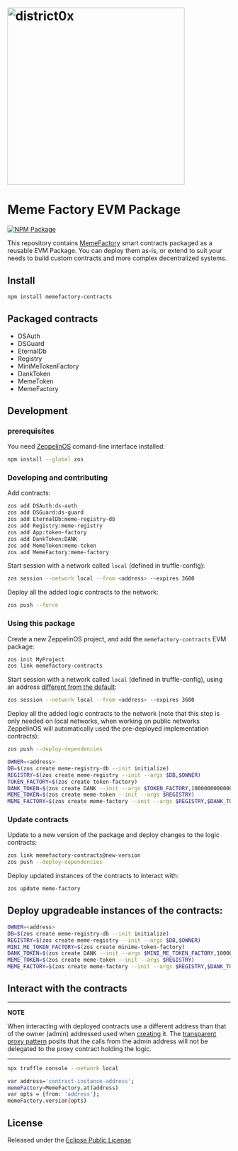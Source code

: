 # <img src="https://district0x.io/images/logo@2x.png" alt="district0x" width="400px">

# Meme Factory EVM Package

[![NPM Package](https://img.shields.io/npm/v/memefactory-contracts.svg?style=flat-square)](https://www.npmjs.org/package/memefactory-contracts)

This repository contains [MemeFactory](https://memefactory.io/) smart contracts packaged as a reusable EVM Package.
You can deploy them as-is, or extend to suit your needs to build custom contracts and more complex decentralized systems.

## Install

```bash
npm install memefactory-contracts
```

## Packaged contracts

- DSAuth
- DSGuard
- EternalDb
- Registry
- MiniMeTokenFactory
- DankToken
- MemeToken
- MemeFactory

## Development

### prerequisites

You need [ZeppelinOS](https://docs.zeppelinos.org/docs/start.html) comand-line interface installed:

```bash
npm install --global zos
```

### <a name="development">Developing and contributing</a>

Add contracts:

```bash
zos add DSAuth:ds-auth
zos add DSGuard:ds-guard
zos add EternalDb:meme-registry-db
zos add Registry:meme-registry
zos add App:token-factory
zos add DankToken:DANK
zos add MemeToken:meme-token
zos add MemeFactory:meme-factory
```

Start session with a network called `local` (defined in truffle-config):

```bash
zos session --network local --from <address> --expires 3600
```

Deploy all the added logic contracts to the network:

```bash
zos push --force
```

### <a name="using">Using this package</a>

Create a new ZeppelinOS project, and add the `memefactory-contracts` EVM package:

```bash
zos init MyProject
zos link memefactory-contracts
```

Start session with a network called `local` (defined in truffle-config), using an address [different from the default](https://docs.zeppelinos.org/docs/pattern.html#transparent-proxies-and-function-clashes):

```bash
zos session --network local --from <address> --expires 3600
```

Deploy all the added logic contracts to the network (note that this step is only needed on local networks, when working on public networks ZeppelinOS will automatically used the pre-deployed implementation contracts):

```bash
zos push --deploy-dependencies
```

```bash
OWNER=<address>
DB=$(zos create meme-registry-db --init initialize)
REGISTRY=$(zos create meme-registry --init --args $DB,$OWNER)
TOKEN_FACTORY=$(zos create token-factory)
DANK_TOKEN=$(zos create DANK --init --args $TOKEN_FACTORY,1000000000000000000000000000,$OWNER)
MEME_TOKEN=$(zos create meme-token --init --args $REGISTRY)
MEME_FACTORY=$(zos create meme-factory --init --args $REGISTRY,$DANK_TOKEN,$MEME_TOKEN,1)
```

### <a name = "update">Update contracts</a>

Update to a new version of the package and deploy changes to the logic contracts:

```bash
zos link memefactory-contracts@new-version
zos push --deploy-dependencies
```

Deploy updated instances of the contracts to interact with:

```bash
zos update meme-factory
```

## <a name="deploy">Deploy upgradeable instances of the contracts:</a>

```bash
OWNER=<address>
DB=$(zos create meme-registry-db --init initialize)
REGISTRY=$(zos create meme-registry --init --args $DB,$OWNER)
MINI_ME_TOKEN_FACTORY=$(zos create minime-token-factory)
DANK_TOKEN=$(zos create DANK --init --args $MINI_ME_TOKEN_FACTORY,1000000000000000000000000000,$OWNER)
MEME_TOKEN=$(zos create meme-token --init --args $REGISTRY)
MEME_FACTORY=$(zos create meme-factory --init --args $REGISTRY,$DANK_TOKEN,$MEME_TOKEN,1)
```

## <a name="interact">Interact with the contracts</a>

---

**NOTE**

When interacting with deployed contracts use a different address than that of the owner (admin) addressed used when [creating](#development) it.
The [transparent proxy pattern](https://docs.zeppelinos.org/docs/pattern.html#transparent-proxies-and-function-clashes) posits that the calls from the admin address will not be delegated to the proxy contract holding the logic.

---

```bash
npx truffle console --network local
```

```bash
var address='contract-instance-address';
memeFactory=MemeFactory.at(address)
var opts = {from: 'address'};
memeFactory.version(opts)
```

## License

Released under the [Eclipse Public License](LICENSE)
